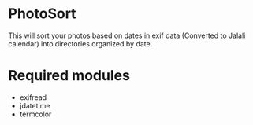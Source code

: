 # PhotoSort
This will sort your photos based on dates in exif data (Converted to Jalali calendar) into directories organized by date.
# Required modules
- exifread
- jdatetime
- termcolor

